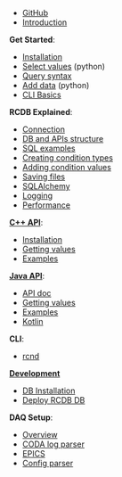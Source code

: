 <!-- docs/_sidebar.md -->

- [GitHub](https://github.com/JeffersonLab/JANA2 ':target=_blank')
- [Introduction](index.md "RCDB: Runs and conditions database")


**Get Started**:  
- [Installation](get-started/installation.md)  
- [Select values](get-started/select-values.md) (python)
- [Query syntax](get-started/query-syntax.md)  
- [Add data](Python-basics) (python)  
- [CLI Basics](rcnd)  

**RCDB Explained**:  
- [Connection](Connection)  
- [DB and APIs structure](DB-and-API-structure)  
- [SQL examples](DB-and-API-structure#sql-queries)  
- [Creating condition types](Creating-condition-types)  
- [Adding condition values](Adding-condition-values)  
- [Saving files](Saving-configuration-files)  
- [SQLAlchemy](SQLAlchemy)  
- [Logging](Logging)  
- [Performance](Performance)  

**[C++ API](Cpp)**:  
- [Installation](Cpp#installation)  
- [Getting values](Cpp#getting-values)  
- [Examples](Cpp#examples)

**[Java API](Java)**:  
- [API doc](Java)  
- [Getting values](Java#getting-values)  
- [Examples](Java#examples)
- [Kotlin](Java#Kotlin)

**CLI**:  
- [rcnd](rcnd)  

**[Development](Development)**
- [DB Installation](Database-Installation)
- [Deploy RCDB DB](Deployment)

**DAQ Setup**:  
- [Overview](DaqOverview)
- [CODA log parser](DaqCodaParser)
- [EPICS](DaqEpics)
- [Config parser](DaqConfigParser)

